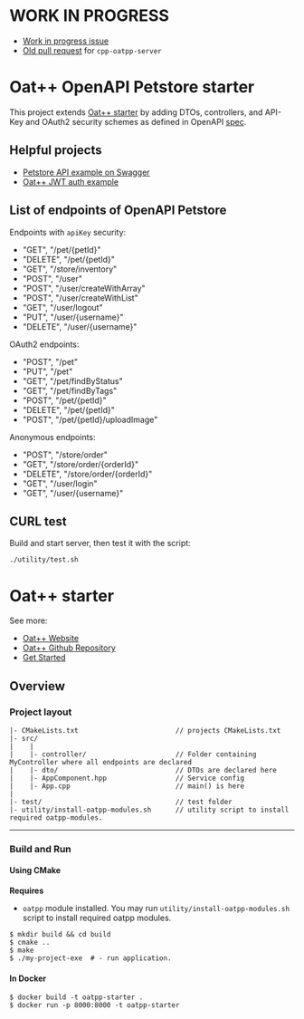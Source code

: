 # WORK IN PROGRESS

- [Work in progress issue](https://github.com/oatpp/oatpp/issues/331)
- [Old pull request](https://github.com/OpenAPITools/openapi-generator/pull/7903) for `cpp-oatpp-server`

# Oat++ OpenAPI Petstore starter

This project extends [Oat++ starter](https://github.com/oatpp/oatpp-starter)
by adding DTOs, controllers, and API-Key and OAuth2 security schemes as
defined in OpenAPI [spec](api/petstore.yaml).

## Helpful projects

- [Petstore API example on Swagger](https://petstore.swagger.io)
- [Oat++ JWT auth example](https://github.com/oatpp/example-jwt)

## List of endpoints of OpenAPI Petstore

Endpoints with `apiKey` security:

- "GET", "/pet/{petId}"
- "DELETE", "/pet/{petId}"
- "GET", "/store/inventory"
- "POST", "/user"
- "POST", "/user/createWithArray"
- "POST", "/user/createWithList"
- "GET", "/user/logout"
- "PUT", "/user/{username}"
- "DELETE", "/user/{username}"

OAuth2 endpoints:

- "POST", "/pet"
- "PUT", "/pet"
- "GET", "/pet/findByStatus"
- "GET", "/pet/findByTags"
- "POST", "/pet/{petId}"
- "DELETE", "/pet/{petId}"
- "POST", "/pet/{petId}/uploadImage"

Anonymous endpoints:

- "POST", "/store/order"
- "GET", "/store/order/{orderId}"
- "DELETE", "/store/order/{orderId}"
- "GET", "/user/login"
- "GET", "/user/{username}"

## CURL test

Build and start server, then test it with the script:

```
./utility/test.sh
```

# Oat++ starter

See more:

- [Oat++ Website](https://oatpp.io/)
- [Oat++ Github Repository](https://github.com/oatpp/oatpp)
- [Get Started](https://oatpp.io/docs/start)

## Overview

### Project layout

```
|- CMakeLists.txt                        // projects CMakeLists.txt
|- src/
|    |
|    |- controller/                      // Folder containing MyController where all endpoints are declared
|    |- dto/                             // DTOs are declared here
|    |- AppComponent.hpp                 // Service config
|    |- App.cpp                          // main() is here
|
|- test/                                 // test folder
|- utility/install-oatpp-modules.sh      // utility script to install required oatpp-modules.  
```

---

### Build and Run

#### Using CMake

**Requires** 

- `oatpp` module installed. You may run `utility/install-oatpp-modules.sh` 
script to install required oatpp modules.

```
$ mkdir build && cd build
$ cmake ..
$ make 
$ ./my-project-exe  # - run application.

```

#### In Docker

```
$ docker build -t oatpp-starter .
$ docker run -p 8000:8000 -t oatpp-starter
```
